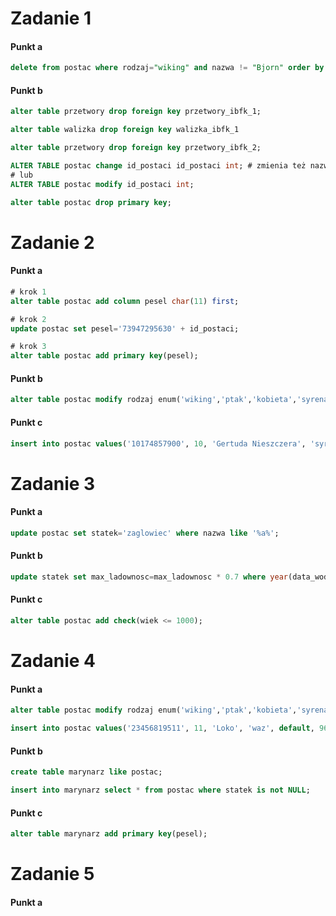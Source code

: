 # Zadanie 1

#### Punkt a

```sql
delete from postac where rodzaj="wiking" and nazwa != "Bjorn" order by data_ur asc limit 2;
```

#### Punkt b

```sql
alter table przetwory drop foreign key przetwory_ibfk_1;

alter table walizka drop foreign key walizka_ibfk_1

alter table przetwory drop foreign key przetwory_ibfk_2;

ALTER TABLE postac change id_postaci id_postaci int; # zmienia też nazwę
# lub
ALTER TABLE postac modify id_postaci int;

alter table postac drop primary key;
```

# Zadanie 2

#### Punkt a

```sql
# krok 1
alter table postac add column pesel char(11) first;

# krok 2
update postac set pesel='73947295630' + id_postaci;

# krok 3
alter table postac add primary key(pesel);
```

#### Punkt b

```sql
alter table postac modify rodzaj enum('wiking','ptak','kobieta','syrena');
```
#### Punkt c
```sql
insert into postac values('10174857900', 10, 'Gertuda Nieszczera', 'syrena', default, default, default, default)
```

# Zadanie 3

#### Punkt a

```sql
update postac set statek='zaglowiec' where nazwa like '%a%';
```

#### Punkt b

```sql
update statek set max_ladownosc=max_ladownosc * 0.7 where year(data_wodowania) between 1901 and 2000;
```

#### Punkt c

```sql
alter table postac add check(wiek <= 1000);
```

# Zadanie 4

#### Punkt a

```sql
alter table postac modify rodzaj enum('wiking','ptak','kobieta','syrena', 'waz');

insert into postac values('23456819511', 11, 'Loko', 'waz', default, 960, default, default);
```

#### Punkt b

```sql
create table marynarz like postac;

insert into marynarz select * from postac where statek is not NULL;
```

#### Punkt c

```sql
alter table marynarz add primary key(pesel);
```

# Zadanie 5

#### Punkt a

```sql

```
